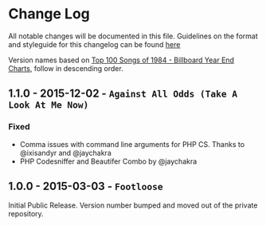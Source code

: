 # Change Log

All notable changes will be documented in this file. Guidelines on the format and styleguide for this changelog can be found [here](http://keepachangelog.com/)

Version names based on [Top 100 Songs of 1984 - Billboard Year End Charts](http://www.bobborst.com/popculture/top-100-songs-of-the-year/?year=1984), follow in descending order.

## 1.1.0 - 2015-12-02 - `Against All Odds (Take A Look At Me Now)`

### Fixed

* Comma issues with command line arguments for PHP CS. Thanks to @ixisandyr and @jaychakra
* PHP Codesniffer and Beautifer Combo by @jaychakra

## 1.0.0 - 2015-03-03 - `Footloose`

Initial Public Release. Version number bumped and moved out of the private repository.